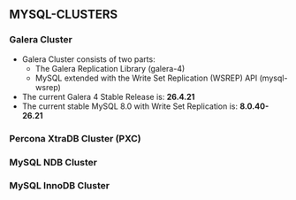 ## MYSQL-CLUSTERS

### Galera Cluster
* Galera Cluster consists of two parts:
    * The Galera Replication Library (galera-4)
    * MySQL extended with the Write Set Replication (WSREP) API (mysql-wsrep)
* The current Galera 4 Stable Release is: **26.4.21**
* The current stable MySQL 8.0 with Write Set Replication is: **8.0.40-26.21**
### Percona XtraDB Cluster (PXC)
### MySQL NDB Cluster
### MySQL InnoDB Cluster
